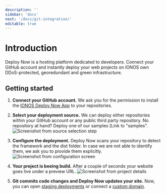 ```yaml
---
description: ''
sidebar: 'docs'
next: '/docs/git-integration/'
editable: true
---
```


# Introduction

Deploy Now is a hosting platform dedicated to developers. Connect your GitHub account and instantly deploy your web projects on IONOS own DDoS-protected, georedundant and green infrastructure.

## Getting started
  
1. **Connect your GitHub account.** We ask you for the permission to install the [IONOS Deploy Now App](https://github.com/apps/ionos-deploy-now) to your repositories.  
    
1. **Select your deployment source.** We can deploy either repositories within your GitHub account or any public third party repository. No repository at hand? Deploy one of our samples [Link to "samples". 
![Screenshot from source selection step](/source-selection.jpg)  
  
1. **Configure the deployment.** Deploy Now scans your repository to detect the framework and the dist folder. In case we are not able to identify them, we ask you to provide them explicitly.
![Screenshot from configuration screen](/confirm-configuration.jpg)

1. **Your project is beeing build.** After a couple of seconds your website goes live under a preview URL. 
![Screenshot from project details](/project-details.jpg)

1. **Git commits code changes and Deploy Now updates your site.** Now, you can open [staging deployments](/guide/#staging-deployments) or connect a [custom domain](/advanced/custom-domains+ssl.html).
